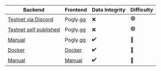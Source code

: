 | Backend                                       | Frontend                              | Data Integrity     | Difficulty             |
|-----------------------------------------------|---------------------------------------|--------------------|------------------------|
| [Testnet via Discord](/install/testnet.md)    | Pogly.gg                              | :x:                | :green_circle:         |
| [Testnet self published](/install/testnet.md) | Pogly.gg                              | :x:                | :green_circle:         |
| [Manual](/install/manual.md)                  | Pogly.gg                              | :heavy_check_mark: | :large_orange_diamond: |
| [Docker](/install/docker.md)                  | [Docker](/install/docker.md)          | :heavy_check_mark: | :large_orange_diamond: |
| [Manual](/install/manual.md#backend)          | [Manual](/install/manual.md#frontend) | :heavy_check_mark: | :small_red_triangle:   |